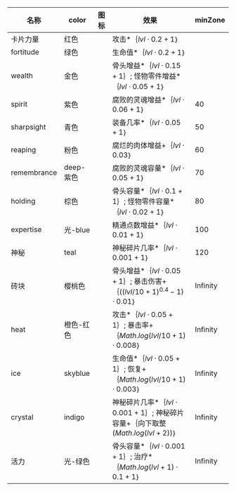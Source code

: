 | 名称  | color | 图标  | 效果  | minZone |
| --- | ----- | --- | --- | ------- |
| 卡片力量 | 红色 | <i class="mdi mdi-sword"></i> | 攻击*｛$lvl  \cdot  0.2 + 1$｝ |  |
| fortitude | 绿色 | <i class="mdi mdi-heart"></i> | 生命值*｛$lvl  \cdot  0.2 + 1$｝ |  |
| wealth | 金色 | <i class="mdi mdi-circle-multiple"></i> | 骨头增益*｛$lvl  \cdot  0.15 + 1$｝; 怪物零件增益*｛$lvl  \cdot  0.05 + 1$｝ |  |
| spirit | 紫色 | <i class="mdi mdi-ghost"></i> | 腐败的灵魂增益*｛$lvl  \cdot  0.06 + 1$｝ | 40 |
| sharpsight | 青色 | <i class="mdi mdi-magnify"></i> | 装备几率*｛$lvl  \cdot  0.05 + 1$｝ | 50 |
| reaping | 粉色 | <i class="mdi mdi-skull"></i> | 腐烂的肉体增益+｛$lvl  \cdot  0.03$｝ | 60 |
| remembrance | deep-紫色 | <i class="mdi mdi-grave-stone"></i> | 腐败的灵魂容量*｛$lvl  \cdot  0.05 + 1$｝ | 70 |
| holding | 棕色 | <i class="mdi mdi-dresser"></i> | 骨头容量*｛$lvl  \cdot  0.1 + 1$｝; 怪物零件容量*｛$lvl  \cdot  0.02 + 1$｝ | 80 |
| expertise | 光-blue | <i class="mdi mdi-book-open-variant"></i> | 精通点数增益*｛$lvl  \cdot  0.01 + 1$｝ | 100 |
| 神秘 | teal | <i class="mdi mdi-help-box"></i> | 神秘碎片几率*｛$lvl  \cdot  0.001 + 1$｝ | 120 |
| 砖块 | 樱桃色 | <i class="mdi mdi-wall"></i> | 骨头增益*｛$lvl  \cdot  0.05 + 1$｝; 暴击伤害+｛$({(lvl / 10 + 1)}^{0.4} - 1)  \cdot  0.01$｝ | Infinity |
| heat | 橙色-红色 | <i class="mdi mdi-fire"></i> | 攻击*｛$lvl  \cdot  0.05 + 1$｝; 暴击率+｛$Math.log(lvl / 10 + 1)  \cdot  0.008$｝ | Infinity |
| ice | skyblue | <i class="mdi mdi-snowflake-variant"></i> | 生命值*｛$lvl  \cdot  0.05 + 1$｝; 恢复+｛$Math.log(lvl / 10 + 1)  \cdot  0.003$｝ | Infinity |
| crystal | indigo | <i class="mdi mdi-billiards-rack"></i> | 神秘碎片几率*｛$lvl  \cdot  0.001 + 1$｝; 神秘碎片容量+｛$\text{向下取整}(Math.log(lvl + 2))$｝ | Infinity |
| 活力 | 光-绿色 | <i class="mdi mdi-heart-multiple"></i> | 骨头容量*｛$lvl  \cdot  0.001 + 1$｝; 治疗*｛$Math.log(lvl + 1)  \cdot  0.1 + 1$｝ | Infinity |

